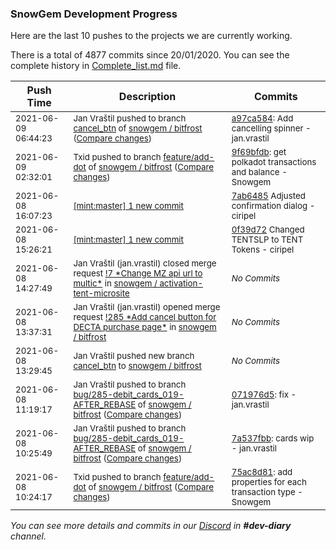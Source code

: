 
### SnowGem Development Progress

Here are the last 10 pushes to the projects we are currently working.

There is a total of 4877 commits since 20/01/2020. You can see the complete history in
 [Complete_list.md](Complete_list.md) file.

| Push Time | Description | Commits |
| --- | --- | --- |
| <sub>2021-06-09 06:44:23</sub> | <sub>Jan Vraštil pushed to branch [cancel\_btn](https://gitlab.com/snowgem/bitfrost/commits/cancel_btn) of [snowgem / bitfrost](https://gitlab.com/snowgem/bitfrost) ([Compare changes](https://gitlab.com/snowgem/bitfrost/compare/ca3d9fd9c1b903186e4466d38c6b206106637e09...a97ca5843b7227ab17e1d0c86f0bc5c7d292511e))</sub> | <sub>[a97ca584](https://gitlab.com/snowgem/bitfrost/-/commit/a97ca5843b7227ab17e1d0c86f0bc5c7d292511e): Add cancelling spinner - jan.vrastil</sub> |
| <sub>2021-06-09 02:32:01</sub> | <sub>Txid pushed to branch [feature/add\-dot](https://gitlab.com/snowgem/bitfrost/commits/feature/add-dot) of [snowgem / bitfrost](https://gitlab.com/snowgem/bitfrost) ([Compare changes](https://gitlab.com/snowgem/bitfrost/compare/75ac8d81d657bbeb3fdca9652c9d7c9439b77a56...9f69bfdb4ca38936e59166abd6fdacfde830e890))</sub> | <sub>[9f69bfdb](https://gitlab.com/snowgem/bitfrost/-/commit/9f69bfdb4ca38936e59166abd6fdacfde830e890): get polkadot transactions and balance - Snowgem</sub> |
| <sub>2021-06-08 16:07:23</sub> | <sub>[[mint:master] 1 new commit](https://github.com/TENTSLP/mint/commit/7ab64856c71b9cee69cf326419a624c5bc49c93e)</sub> | <sub>[7ab6485](https://github.com/TENTSLP/mint/commit/7ab64856c71b9cee69cf326419a624c5bc49c93e) Adjusted confirmation dialog - ciripel</sub> |
| <sub>2021-06-08 15:26:21</sub> | <sub>[[mint:master] 1 new commit](https://github.com/TENTSLP/mint/commit/0f39d720e69ec41874c1dbeeff0b1d4e45b7b358)</sub> | <sub>[0f39d72](https://github.com/TENTSLP/mint/commit/0f39d720e69ec41874c1dbeeff0b1d4e45b7b358) Changed TENTSLP to TENT Tokens - ciripel</sub> |
| <sub>2021-06-08 14:27:49</sub> | <sub>Jan Vraštil (jan.vrastil) closed merge request [\!7 \*Change MZ api url to multic\*](https://gitlab.com/snowgem/activation-tent-microsite/-/merge_requests/7) in [snowgem / activation\-tent\-microsite](https://gitlab.com/snowgem/activation-tent-microsite)</sub> | <sub>_No Commits_</sub> |
| <sub>2021-06-08 13:37:31</sub> | <sub>Jan Vraštil (jan.vrastil) opened merge request [\!285 \*Add cancel button for DECTA purchase page\*](https://gitlab.com/snowgem/bitfrost/-/merge_requests/285) in [snowgem / bitfrost](https://gitlab.com/snowgem/bitfrost)</sub> | <sub>_No Commits_</sub> |
| <sub>2021-06-08 13:29:45</sub> | <sub>Jan Vraštil pushed new branch [cancel\_btn](https://gitlab.com/snowgem/bitfrost/commits/cancel_btn) to [snowgem / bitfrost](https://gitlab.com/snowgem/bitfrost)</sub> | <sub>_No Commits_</sub> |
| <sub>2021-06-08 11:19:17</sub> | <sub>Jan Vraštil pushed to branch [bug/285\-debit\_cards\_019\-AFTER\_REBASE](https://gitlab.com/snowgem/bitfrost/commits/bug/285-debit_cards_019-AFTER_REBASE) of [snowgem / bitfrost](https://gitlab.com/snowgem/bitfrost) ([Compare changes](https://gitlab.com/snowgem/bitfrost/compare/7a537fbb0d11be91363983178010f1f01cee5ed9...071976d5ffe51de5d26fd5f91e58c35adfa1ebb8))</sub> | <sub>[071976d5](https://gitlab.com/snowgem/bitfrost/-/commit/071976d5ffe51de5d26fd5f91e58c35adfa1ebb8): fix - jan.vrastil</sub> |
| <sub>2021-06-08 10:25:49</sub> | <sub>Jan Vraštil pushed to branch [bug/285\-debit\_cards\_019\-AFTER\_REBASE](https://gitlab.com/snowgem/bitfrost/commits/bug/285-debit_cards_019-AFTER_REBASE) of [snowgem / bitfrost](https://gitlab.com/snowgem/bitfrost) ([Compare changes](https://gitlab.com/snowgem/bitfrost/compare/e6e4d87de17aec66b206b39d85ffb5e4784dd6f0...7a537fbb0d11be91363983178010f1f01cee5ed9))</sub> | <sub>[7a537fbb](https://gitlab.com/snowgem/bitfrost/-/commit/7a537fbb0d11be91363983178010f1f01cee5ed9): cards wip - jan.vrastil</sub> |
| <sub>2021-06-08 10:24:17</sub> | <sub>Txid pushed to branch [feature/add\-dot](https://gitlab.com/snowgem/bitfrost/commits/feature/add-dot) of [snowgem / bitfrost](https://gitlab.com/snowgem/bitfrost) ([Compare changes](https://gitlab.com/snowgem/bitfrost/compare/e8cb3b1f8307627f21eb5aedb7c0c523a041eef1...75ac8d81d657bbeb3fdca9652c9d7c9439b77a56))</sub> | <sub>[75ac8d81](https://gitlab.com/snowgem/bitfrost/-/commit/75ac8d81d657bbeb3fdca9652c9d7c9439b77a56): add properties for each transaction type - Snowgem</sub> |

_You can see more details and commits in our [Discord](https://discord.gg/zumGnbg) in **#dev-diary** channel._
